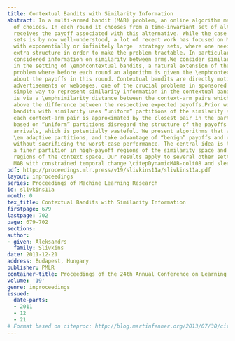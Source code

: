 ```yaml
---
title: Contextual Bandits with Similarity Information
abstract: In a multi-armed bandit (MAB) problem, an online algorithm makes a sequence
  of choices. In each round it chooses from a time-invariant set of alternatives and
  receives the payoff associated with this alternative. While the case of small strategy
  sets is by now well-understood, a lot of recent work has focused on MAB problems
  with exponentially or infinitely large  strategy sets, where one needs to assume
  extra structure in order to make the problem tractable. In particular, recent literature
  considered information on similarity between arms.We consider similarity information
  in the setting of \emphcontextual bandits, a natural extension of the basic MAB
  problem where before each round an algorithm is given the \emphcontext – a hint
  about the payoffs in this round. Contextual bandits are directly motivated by placing
  advertisements on webpages, one of the crucial problems in sponsored search. A particularly
  simple way to represent similarity information in the contextual bandit setting
  is via a \emphsimilarity distance between the context-arm pairs which bounds from
  above the difference between the respective expected payoffs.Prior work on contextual
  bandits with similarity uses “uniform” partitions of the similarity space, so that
  each context-arm pair is approximated by the closest pair in the partition. Algorithms
  based on “uniform” partitions disregard the structure of the payoffs and the context
  arrivals, which is potentially wasteful. We present algorithms that are based on
  \em adaptive partitions, and take advantage of “benign” payoffs and context arrivals
  without sacrificing the worst-case performance. The central idea is to maintain
  a finer partition in high-payoff regions of the similarity space and in popular
  regions of the context space. Our results apply to several other settings, e.g.
  MAB with constrained temporal change \citepDynamicMAB-colt08 and sleeping bandits \citepsleeping-colt08.
pdf: http://proceedings.mlr.press/v19/slivkins11a/slivkins11a.pdf
layout: inproceedings
series: Proceedings of Machine Learning Research
id: slivkins11a
month: 0
tex_title: Contextual Bandits with Similarity Information
firstpage: 679
lastpage: 702
page: 679-702
sections: 
author:
- given: Aleksandrs
  family: Slivkins
date: 2011-12-21
address: Budapest, Hungary
publisher: PMLR
container-title: Proceedings of the 24th Annual Conference on Learning Theory
volume: '19'
genre: inproceedings
issued:
  date-parts:
  - 2011
  - 12
  - 21
# Format based on citeproc: http://blog.martinfenner.org/2013/07/30/citeproc-yaml-for-bibliographies/
---
```


